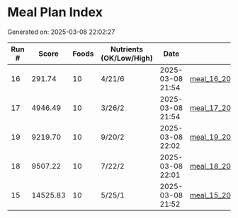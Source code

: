 # Meal Plan Index

Generated on: 2025-03-08 22:02:27

| Run # | Score | Foods | Nutrients (OK/Low/High) | Date | Filename |
|-------|-------|-------|----------------------|------|----------|
| 16 | 291.74 | 10 | 4/21/6 | 2025-03-08 21:54 | [meal_16_20250308_215413.json](meal_16_20250308_215413.json) |
| 17 | 4946.49 | 10 | 3/26/2 | 2025-03-08 21:54 | [meal_17_20250308_215421.json](meal_17_20250308_215421.json) |
| 19 | 9219.70 | 10 | 9/20/2 | 2025-03-08 22:02 | [meal_19_20250308_220222.json](meal_19_20250308_220222.json) |
| 18 | 9507.22 | 10 | 7/22/2 | 2025-03-08 22:01 | [meal_18_20250308_220127.json](meal_18_20250308_220127.json) |
| 15 | 14525.83 | 10 | 5/25/1 | 2025-03-08 21:52 | [meal_15_20250308_215231.json](meal_15_20250308_215231.json) |
